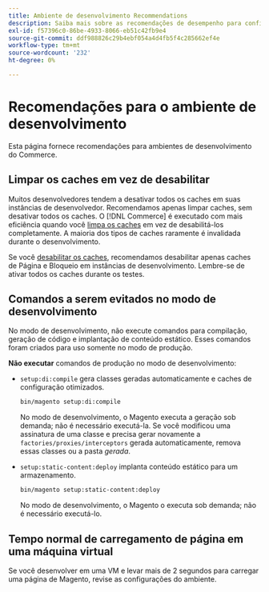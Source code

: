 ```yaml
---
title: Ambiente de desenvolvimento Recommendations
description: Saiba mais sobre as recomendações de desempenho para configurar o ambiente de desenvolvimento local do Adobe Commerce.
exl-id: f57396c0-86be-4933-8066-eb51c42fb9e4
source-git-commit: ddf988826c29b4ebf054a4d4fb5f4c285662ef4e
workflow-type: tm+mt
source-wordcount: '232'
ht-degree: 0%

---
```


# Recomendações para o ambiente de desenvolvimento

Esta página fornece recomendações para ambientes de desenvolvimento do Commerce.

## Limpar os caches em vez de desabilitar

Muitos desenvolvedores tendem a desativar todos os caches em suas instâncias de desenvolvedor. Recomendamos apenas limpar caches, sem desativar todos os caches. O [!DNL Commerce] é executado com mais eficiência quando você [limpa os caches](../configuration/cli/manage-cache.md#clean-and-flush-cache-types) em vez de desabilitá-los completamente. A maioria dos tipos de caches raramente é invalidada durante o desenvolvimento.

Se você [desabilitar os caches](../configuration/cli/manage-cache.md#enable-or-disable-cache-types), recomendamos desabilitar apenas caches de Página e Bloqueio em instâncias de desenvolvimento. Lembre-se de ativar todos os caches durante os testes.

## Comandos a serem evitados no modo de desenvolvimento

No modo de desenvolvimento, não execute comandos para compilação, geração de código e implantação de conteúdo estático. Esses comandos foram criados para uso somente no modo de produção.

**Não executar** comandos de produção no modo de desenvolvimento:

* `setup:di:compile` gera classes geradas automaticamente e caches de configuração otimizados.

  ```bash
  bin/magento setup:di:compile
  ```

  No modo de desenvolvimento, o Magento executa a geração sob demanda; não é necessário executá-la. Se você modificou uma assinatura de uma classe e precisa gerar novamente a `factories/proxies/interceptors` gerada automaticamente, remova essas classes ou a pasta _gerada_.

* `setup:static-content:deploy` implanta conteúdo estático para um armazenamento.

  ```bash
  bin/magento setup:static-content:deploy
  ```

  No modo de desenvolvimento, o Magento o executa sob demanda; não é necessário executá-lo.

## Tempo normal de carregamento de página em uma máquina virtual

Se você desenvolver em uma VM e levar mais de 2 segundos para carregar uma página de Magento, revise as configurações do ambiente.
